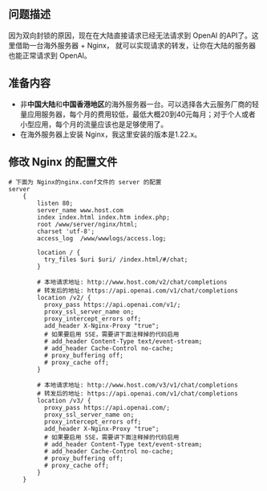 ## 问题描述
因为双向封锁的原因，现在在大陆直接请求已经无法请求到 OpenAI 的API了。这里借助一台海外服务器 + Nginx， 就可以实现请求的转发，让你在大陆的服务器也能正常请求到 OpenAI。

## 准备内容
- 非**中国大陆**和**中国香港地区**的海外服务器一台。可以选择各大云服务厂商的轻量应用服务器，每个月的费用较低，最低大概20到40元每月；对于个人或者小型应用，每个月的流量应该也是足够使用了。
- 在海外服务器上安装 Nginx，我这里安装的版本是1.22.x。

## 修改 Nginx 的配置文件
```shell
# 下面为 Nginx的nginx.conf文件的 server 的配置
server
    {
        listen 80;
        server_name www.host.com
        index index.html index.htm index.php;
        root /www/server/nginx/html;
        charset 'utf-8';
        access_log  /www/wwwlogs/access.log;

        location / {
          try_files $uri $uri/ /index.html/#/chat;
        }

        # 本地请求地址: http://www.host.com/v2/chat/completions
        # 转发后的地址: https://api.openai.com/v1/chat/completions
        location /v2/ {
          proxy_pass https://api.openai.com/v1/;
          proxy_ssl_server_name on;
          proxy_intercept_errors off;
          add_header X-Nginx-Proxy "true";
          # 如果要启用 SSE，需要讲下面注释掉的代码启用
          # add_header Content-Type text/event-stream;
          # add_header Cache-Control no-cache;
          # proxy_buffering off;
          # proxy_cache off;
        }

        # 本地请求地址: http://www.host.com/v3/v1/chat/completions
        # 转发后的地址: https://api.openai.com/v1/chat/completions
        location /v3/ {
          proxy_pass https://api.openai.com/;
          proxy_ssl_server_name on;
          proxy_intercept_errors off;
          add_header X-Nginx-Proxy "true";
          # 如果要启用 SSE，需要讲下面注释掉的代码启用
          # add_header Content-Type text/event-stream;
          # add_header Cache-Control no-cache;
          # proxy_buffering off;
          # proxy_cache off;
        }
    }
```


